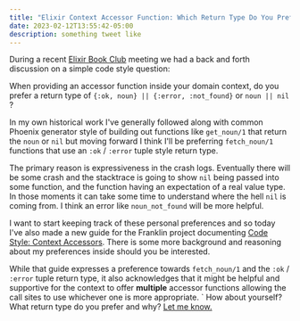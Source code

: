 ```yaml
---
title: "Elixir Context Accessor Function: Which Return Type Do You Prefer?"
date: 2023-02-12T13:55:42-05:00
description: something tweet like
---
```


During a recent [Elixir Book Club](https://elixirbookclub.com/) meeting we had a back and forth discussion on a simple code style question:

When providing an accessor function inside your domain context, do you prefer a return type of `{:ok, noun} || {:error, :not_found}` or `noun || nil` ?

In my own historical work I've generally followed along with common Phoenix generator style of building out functions like `get_noun/1` that return the `noun` or `nil` but moving forward I think I'll be preferring `fetch_noun/1` functions that use an `:ok` / `:error` tuple style return type. 

The primary reason is expressiveness in the crash logs. Eventually there will be some crash and the stacktrace is going to show `nil` being passed into some function, and the function having an expectation of a real value type. In those moments it can take some time to understand where the hell `nil` is coming from. I think an error like `noun_not_found` will be more helpful.

I want to start keeping track of these personal preferences and so today I've also made a new guide for the Franklin project documenting [Code Style: Context Accessors](https://github.com/zorn/franklin/blob/main/guides/code_style/context_accessors.md). There is some more background and reasoning about my preferences inside should you be interested.

While that guide expresses a preference towards `fetch_noun/1` and the `:ok` / `:error` tuple return type, it also acknowledges that it might be helpful and supportive for the context to offer **multiple** accessor functions allowing the call sites to use whichever one is more appropriate.
`
How about yourself? What return type do you prefer and why? [Let me know.](/contact)
